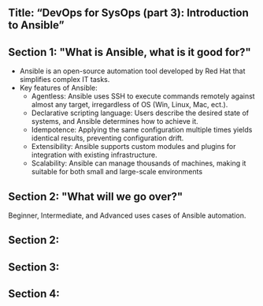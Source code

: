 Title: “DevOps for SysOps (part 3): Introduction to Ansible”
-----------

Section 1: "What is Ansible, what is it good for?"
-----------
 - Ansible is an open-source automation tool developed by Red Hat that simplifies complex IT tasks.
 - Key features of Ansible:
    - Agentless: Ansible uses SSH to execute commands remotely against almost any target, irregardless of OS (Win, Linux, Mac, ect.).
    - Declarative scripting language: Users describe the desired state of systems, and Ansible determines how to achieve it.
    - Idempotence: Applying the same configuration multiple times yields identical results, preventing configuration drift.
    - Extensibility: Ansible supports custom modules and plugins for integration with existing infrastructure.
    - Scalability: Ansible can manage thousands of machines, making it suitable for both small and large-scale environments

Section 2: "What will we go over?"
-----------
Beginner, Intermediate, and Advanced uses cases of Ansible automation.

Section 2:
-----------

Section 3:
-----------

Section 4:
-----------
